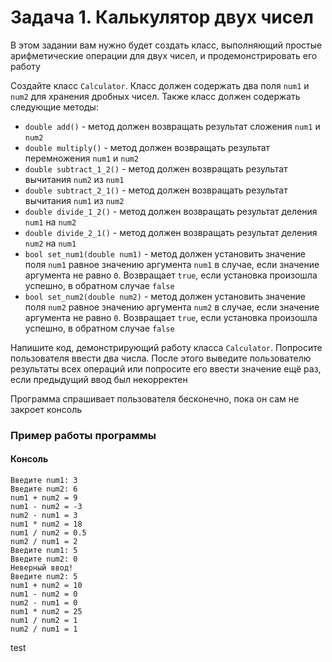 # Задача 1. Калькулятор двух чисел
В этом задании вам нужно будет создать класс, выполняющий простые арифметические операции для двух чисел, и продемонстрировать его работу

Создайте класс `Calculator`. Класс должен содержать два поля `num1` и `num2` для хранения дробных чисел. Также класс должен содержать следующие методы:
- `double add()` - метод должен возвращать результат сложения `num1` и `num2`
- `double multiply()` - метод должен возвращать результат перемножения `num1` и `num2`
- `double subtract_1_2()` - метод должен возвращать результат вычитания `num2` из `num1`
- `double subtract_2_1()` - метод должен возвращать результат вычитания `num1` из `num2`
- `double divide_1_2()` - метод должен возвращать результат деления `num1` на `num2`
- `double divide_2_1()` - метод должен возвращать результат деления `num2` на `num1`
- `bool set_num1(double num1)` - метод должен установить значение поля `num1` равное значению аргумента `num1` в случае, если значение аргумента не равно `0`. Возвращает `true`, если установка произошла успешно, в обратном случае `false`
- `bool set_num2(double num2)` - метод должен установить значение поля `num2` равное значению аргумента `num2` в случае, если значение аргумента не равно `0`. Возвращает `true`, если установка произошла успешно, в обратном случае `false`

Напишите код, демонстрирующий работу класса `Calculator`. Попросите пользователя ввести два числа. После этого выведите пользователю результаты всех операций или попросите его ввести значение ещё раз, если предыдущий ввод был некорректен

Программа спрашивает пользователя бесконечно, пока он сам не закроет консоль

### Пример работы программы
#### Консоль
```
Введите num1: 3
Введите num2: 6
num1 + num2 = 9
num1 - num2 = -3
num2 - num1 = 3
num1 * num2 = 18
num1 / num2 = 0.5
num2 / num1 = 2
Введите num1: 5
Введите num2: 0
Неверный ввод!
Введите num2: 5
num1 + num2 = 10
num1 - num2 = 0
num2 - num1 = 0
num1 * num2 = 25
num1 / num2 = 1
num2 / num1 = 1
```
test